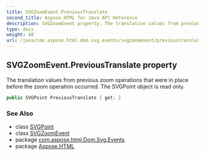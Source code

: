 ```yaml
---
title: SVGZoomEvent.PreviousTranslate
second_title: Aspose.HTML for Java API Reference
description: SVGZoomEvent property. The translation values from previous zoom operations that were in place before the zoom operation occurred. The SVGPoint object is read only
type: docs
weight: 40
url: /java/com.aspose.html.dom.svg.events/svgzoomevent/previoustranslate/
---
```

## SVGZoomEvent.PreviousTranslate property

The translation values from previous zoom operations that were in place before the zoom operation occurred. The SVGPoint object is read only.

```java
public SVGPoint PreviousTranslate { get; }
```

### See Also

* class [SVGPoint](../../../com.aspose.html.dom.svg.datatypes/svgpoint/)
* class [SVGZoomEvent](../)
* package [com.aspose.html.Dom.Svg.Events](../../svgzoomevent/)
* package [Aspose.HTML](../../../)

